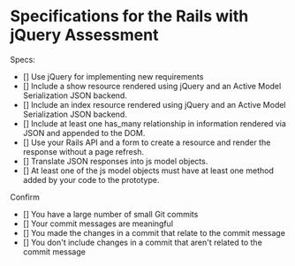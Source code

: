 # Specifications for the Rails with jQuery Assessment

Specs:
- [] Use jQuery for implementing new requirements
- [] Include a show resource rendered using jQuery and an Active Model Serialization JSON backend.
- [] Include an index resource rendered using jQuery and an Active Model Serialization JSON backend.
- [] Include at least one has_many relationship in information rendered via JSON and appended to the DOM.
- [] Use your Rails API and a form to create a resource and render the response without a page refresh.
- [] Translate JSON responses into js model objects.
- [] At least one of the js model objects must have at least one method added by your code to the prototype.

Confirm
- [] You have a large number of small Git commits
- [] Your commit messages are meaningful
- [] You made the changes in a commit that relate to the commit message
- [] You don't include changes in a commit that aren't related to the commit message